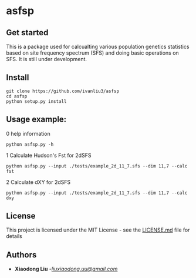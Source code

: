 # asfsp

## Get started
This is a package used for calcualting various population genetics
statistics based on site frequency spectrum (SFS) and doing basic operations
on SFS. It is still under development.


## Install
```
git clone https://github.com/ivanliu3/asfsp
cd asfsp
python setup.py install
```

## Usage example:
0 help information
```
python asfsp.py -h
```

1 Calculate Hudson's Fst for 2dSFS
```
python asfsp.py --input ./tests/example_2d_11_7.sfs --dim 11,7 --calc fst
```

2 Calculate dXY for 2dSFS
```
python asfsp.py --input ./tests/example_2d_11_7.sfs --dim 11,7 --calc dxy
```

## License
This project is licensed under the MIT License - see the [LICENSE.md](LICENSE.md) file for details

## Authors
* **Xiaodong Liu**  -*liuxiaodong.uu@gmail.com*
